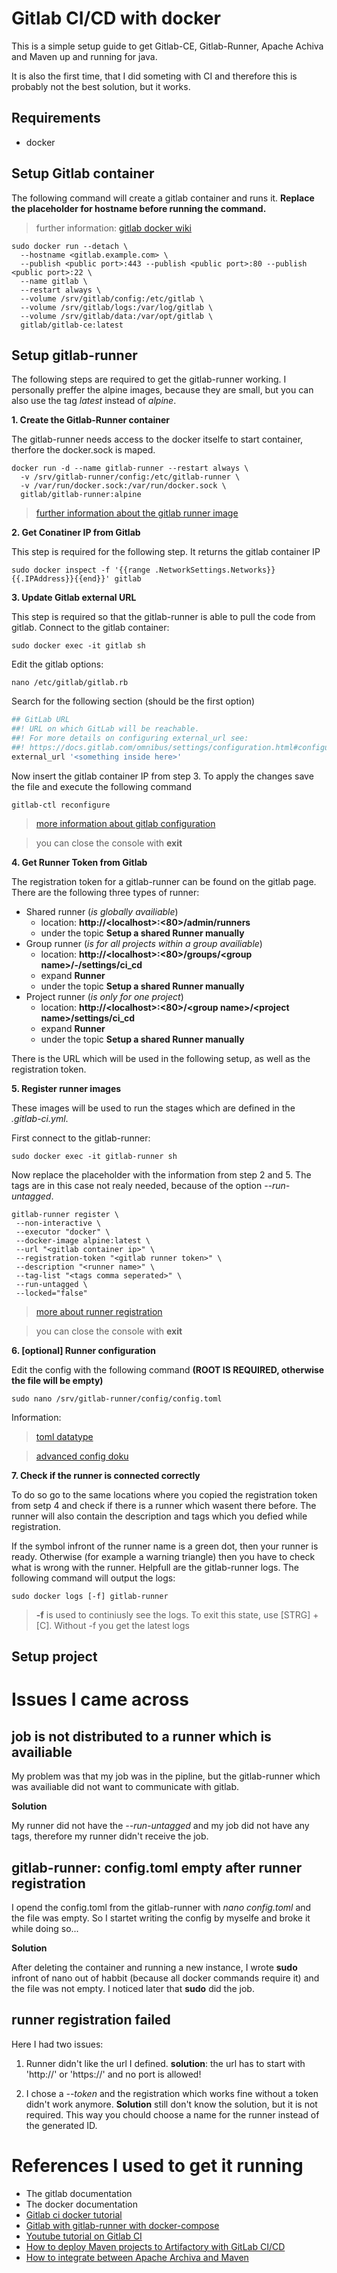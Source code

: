 # Gitlab CI/CD with docker

This is a simple setup guide to get Gitlab-CE, Gitlab-Runner, Apache Achiva and Maven up and running for java. 

It is also the first time, that I did someting with CI and therefore this is probably not the best solution, but it works.

## Requirements

- docker

## Setup Gitlab container 

The following command will create a gitlab container and runs it. **Replace the placeholder for hostname before running the command.**

> further information: [gitlab docker wiki](https://docs.gitlab.com/omnibus/docker/#run-the-image)

````shell
sudo docker run --detach \
  --hostname <gitlab.example.com> \
  --publish <public port>:443 --publish <public port>:80 --publish <public port>:22 \
  --name gitlab \
  --restart always \
  --volume /srv/gitlab/config:/etc/gitlab \
  --volume /srv/gitlab/logs:/var/log/gitlab \
  --volume /srv/gitlab/data:/var/opt/gitlab \
  gitlab/gitlab-ce:latest
````

## Setup gitlab-runner

The following steps are required to get the gitlab-runner working. I personally preffer the alpine images, because they are small, but you can also use the tag *latest* instead of *alpine*.

**1. Create the Gitlab-Runner container**

The gitlab-runner needs access to the docker itselfe to start container, therfore the docker.sock is maped.

````shell
docker run -d --name gitlab-runner --restart always \
  -v /srv/gitlab-runner/config:/etc/gitlab-runner \
  -v /var/run/docker.sock:/var/run/docker.sock \
  gitlab/gitlab-runner:alpine
````

> [further information about the gitlab runner image](https://docs.gitlab.com/runner/install/docker.html#docker-image-installation-and-configuration)

**2. Get Conatiner IP from Gitlab**

This step is required for the following step. It returns the gitlab container IP

````shell
sudo docker inspect -f '{{range .NetworkSettings.Networks}}{{.IPAddress}}{{end}}' gitlab
````

**3. Update Gitlab external URL**

This step is required so that the gitlab-runner is able to pull the code from gitlab. Connect to the gitlab container: 

````shell
sudo docker exec -it gitlab sh
````

Edit the gitlab options:

````shell
nano /etc/gitlab/gitlab.rb
````

Search for the following section (should be the first option)

````rb
## GitLab URL
##! URL on which GitLab will be reachable.
##! For more details on configuring external_url see:
##! https://docs.gitlab.com/omnibus/settings/configuration.html#configuring-the-external-url-for-gitlab
external_url '<something inside here>'
````

Now insert the gitlab container IP from step 3. To apply the changes save the file and execute the following command

````shell
gitlab-ctl reconfigure
````
> [more information about gitlab configuration](https://docs.gitlab.com/omnibus/settings/configuration.html#configuring-the-external-url-for-gitlab)

> you can close the console with **exit**

**4. Get Runner Token from Gitlab**

The registration token for a gitlab-runner can be found on the gitlab page. There are the following three types of runner:

- Shared runner (*is globally availiable*)
    - location: **http://\<localhost>:<80>/admin/runners** 
    - under the topic **Setup a shared Runner manually**
- Group runner (*is for all projects within a group availiable*)
    - location: **http://\<localhost>:<80>/groups/\<group name>/-/settings/ci_cd**
    - expand **Runner**
    - under the topic **Setup a shared Runner manually**
- Project runner (*is only for one project*)
    - location: **http://\<localhost>:<80>/\<group name>/\<project name>/settings/ci_cd**
    - expand **Runner**
    - under the topic **Setup a shared Runner manually**

There is the URL which will be used in the following setup, as well as the registration token.

**5. Register runner images**

These images will be used to run the stages which are defined in the *.gitlab-ci.yml*.

First connect to the gitlab-runner:

````shell
sudo docker exec -it gitlab-runner sh
````

Now replace the placeholder with the information from step 2 and 5. The tags are in this case not realy needed, because of the option *--run-untagged*.

````shell
gitlab-runner register \
 --non-interactive \
 --executor "docker" \
 --docker-image alpine:latest \
 --url "<gitlab container ip>" \
 --registration-token "<gitlab runner token>" \
 --description "<runner name>" \
 --tag-list "<tags comma seperated>" \
 --run-untagged \
 --locked="false"
````

> [more about runner registration](https://docs.gitlab.com/runner/register/index.html#one-line-registration-command)

> you can close the console with **exit**

**6. [optional] Runner configuration**

Edit the config with the following command **(ROOT IS REQUIRED, otherwise the file will be empty)**

````shell
sudo nano /srv/gitlab-runner/config/config.toml
````

Information:
> [toml datatype](https://github.com/toml-lang/toml)

> [advanced config doku](https://docs.gitlab.com/runner/configuration/advanced-configuration.html)

**7. Check if the runner is connected correctly**

To do so go to the same locations where you copied the registration token from setp 4 and check if there is a runner which wasent there before. The runner will also contain the description and tags which you defied while registration.

If the symbol infront of the runner name is a green dot, then your runner is ready. Otherwise (for example a warning triangle) then you have to check what is wrong with the runner. Helpfull are the gitlab-runner logs. The following command will output the logs:

````shell
sudo docker logs [-f] gitlab-runner
```` 

> **-f** is used to continiusly see the logs. To exit this state, use [STRG] + [C]. Without -f you get the latest logs

## Setup project 




# Issues I came across

## job is not distributed to a runner which is availiable

My problem was that my job was in the pipline, but the gitlab-runner which was availiable did not want to communicate with gitlab.

**Solution**

My runner did not have the *--run-untagged* and my job did not have any tags, therefore my runner didn't receive the job.

## gitlab-runner: config.toml empty after runner registration

I opend the config.toml from the gitlab-runner with *nano config.toml* and the file was empty. So I startet writing the config by myselfe and broke it while doing so...

**Solution**

After deleting the container and running a new instance, I wrote **sudo** infront of nano out of habbit (because all docker commands require it) and the file was not empty. I noticed later that **sudo** did the job.  

## runner registration failed

Here I had two issues:

1. Runner didn't like the url I defined. **solution**: the url has to start with 'http://' or 'https://' and no port is allowed!

2. I chose a *--token* and the registration which works fine without a token didn't work anymore. **Solution** still don't know the solution, but it is not required. This way you chould choose a name for the runner instead of the generated ID.

# References I used to get it running

- The gitlab documentation
- The docker documentation
- [Gitlab ci docker tutorial](https://about.gitlab.com/2018/02/05/test-all-the-things-gitlab-ci-docker-examples/)
- [Gitlab with gitlab-runner with docker-compose](https://github.com/jeshan/gitlab-on-compose)
- [Youtube tutorial on Gitlab CI](https://www.youtube.com/watch?v=34u4wbeEYEo&list=PLaFCDlD-mVOlnL0f9rl3jyOHNdHU--vlJ&index=1)
- [How to deploy Maven projects to Artifactory with GitLab CI/CD](https://docs.gitlab.com/ee/ci/examples/artifactory_and_gitlab/)
- [How to integrate between Apache Archiva and Maven](https://www.mkyong.com/maven/how-to-integrate-between-apache-archiva-and-maven/)